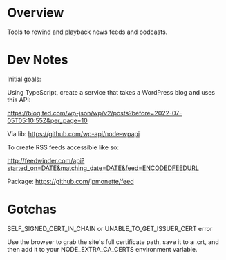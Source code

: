 # Overview

Tools to rewind and playback news feeds and podcasts.

# Dev Notes

Initial goals:

Using TypeScript, create a service that takes a WordPress blog and uses this API:

https://blog.ted.com/wp-json/wp/v2/posts?before=2022-07-05T05:10:55Z&per_page=10

Via lib: https://github.com/wp-api/node-wpapi

To create RSS feeds accessible like so:

http://feedwinder.com/api?started_on=DATE&matching_date=DATE&feed=ENCODEDFEEDURL

Package: https://github.com/jpmonette/feed

# Gotchas

SELF_SIGNED_CERT_IN_CHAIN or UNABLE_TO_GET_ISSUER_CERT error

Use the browser to grab the site's full certificate path, save it to a .crt, and then add it to your NODE_EXTRA_CA_CERTS environment variable.
